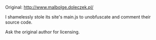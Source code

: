 Original: http://www.malbolge.doleczek.pl/

I shamelessly stole its site's main.js to unobfuscate and comment their source code.

Ask the original author for licensing.

